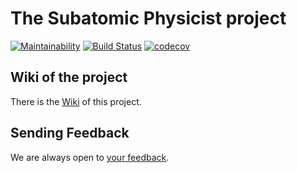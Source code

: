 # The Subatomic Physicist project
[![Maintainability](https://api.codeclimate.com/v1/badges/59d16a2a4668532ccbf3/maintainability)](https://codeclimate.com/github/absa-subatomic/photon/maintainability)
[![Build Status](https://travis-ci.org/absa-subatomic/physicist.svg?branch=master)](https://travis-ci.org/absa-subatomic/physicist)
[![codecov](https://codecov.io/gh/absa-subatomic/physicist/branch/master/graph/badge.svg)](https://codecov.io/gh/absa-subatomic/photon)

## Wiki of the project
There is the [Wiki](https://github.com/absa-subatomic/physicist/wiki) of this project.

## Sending Feedback

We are always open to [your feedback](https://github.com/absa-subatomic/physicist/issues).